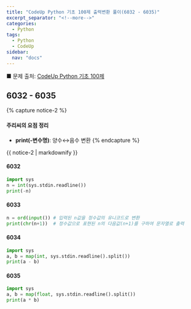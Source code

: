 ```yaml
---
title: "CodeUp Python 기초 100제 출력변환 풀이(6032 - 6035)"
excerpt_separator: "<!--more-->"
categories:
  - Python
tags:
  - Python
  - CodeUp
sidebar:
  nav: "docs"
---
```


■ 문제 출처: [CodeUp Python 기초 100제](https://codeup.kr/problemsetsol.php?psid=33)

## 6032 - 6035
{% capture notice-2 %}
#### 주리씨의 요점 정리
* **print(-변수명)**: 양수↔음수 변환
{% endcapture %}

<div class="notice">
  {{ notice-2 | markdownify }}
</div>

#### 6032
```python
import sys
n = int(sys.stdin.readline())
print(-n)
```

#### 6033
```python
n = ord(input()) # 입력된 n값을 정수값의 유니코드로 변환
print(chr(n+1))  # 정수값으로 표현된 n의 다음값(n+1)를 구하여 문자열로 출력
```

#### 6034
```python
import sys
a, b = map(int, sys.stdin.readline().split())
print(a - b)
```

#### 6035
```python
import sys
a, b = map(float, sys.stdin.readline().split())
print(a * b)
```